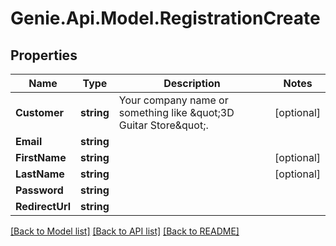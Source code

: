 # Genie.Api.Model.RegistrationCreate

## Properties

Name | Type | Description | Notes
------------ | ------------- | ------------- | -------------
**Customer** | **string** | Your company name or something like \&quot;3D Guitar Store\&quot;. | [optional] 
**Email** | **string** |  | 
**FirstName** | **string** |  | [optional] 
**LastName** | **string** |  | [optional] 
**Password** | **string** |  | 
**RedirectUrl** | **string** |  | 

[[Back to Model list]](../README.md#documentation-for-models) [[Back to API list]](../README.md#documentation-for-api-endpoints) [[Back to README]](../README.md)

